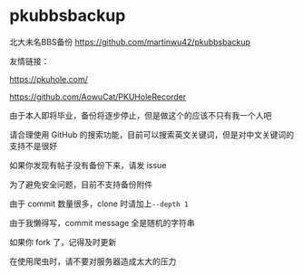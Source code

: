# pkubbsbackup
北大未名BBS备份 https://github.com/martinwu42/pkubbsbackup

友情链接：

https://pkuhole.com/

https://github.com/AowuCat/PKUHoleRecorder

由于本人即将毕业，备份将逐步停止，但是做这个的应该不只有我一个人吧

请合理使用 GitHub 的搜索功能，目前可以搜索英文关键词，但是对中文关键词的支持不是很好

如果你发现有帖子没有备份下来，请发 issue

为了避免安全问题，目前不支持备份附件

由于 commit 数量很多，clone 时请加上`--depth 1`

由于我懒得写，commit message 全是随机的字符串

如果你 fork 了，记得及时更新

在使用爬虫时，请不要对服务器造成太大的压力
